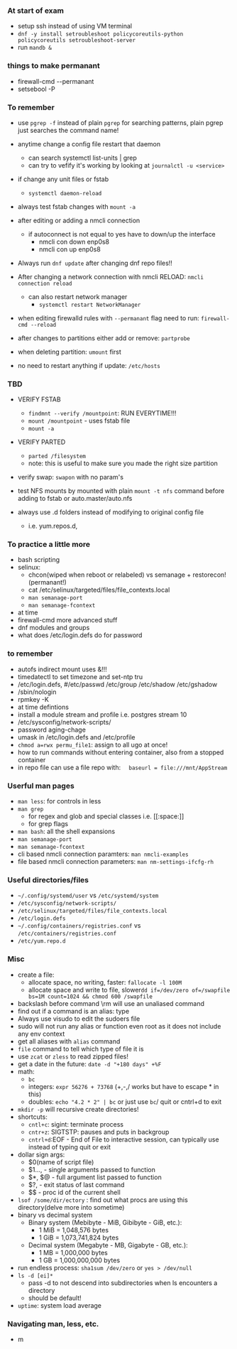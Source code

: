 ### At start of exam
* setup ssh instead of using VM terminal
* `dnf -y install setroubleshoot policycoreutils-python policycoreutils setroubleshoot-server`
* run `mandb &`


### things to make permanant
* firewall-cmd --permanant
* setsebool -P

### To remember
* use `pgrep -f` instead of plain `pgrep` for searching patterns, plain pgrep just searches the command name!


* anytime change a config file restart that daemon
  * can search systemctl list-units | grep <service name>
  * can try to vefify it's working by looking at `journalctl -u <service>`

* if change any unit files or fstab
  * `systemctl daemon-reload`

* always test fstab changes with `mount -a`

* after editing or adding a nmcli connection 
  * if autoconnect is not equal to yes have to down/up the interface
    * nmcli con down enp0s8
    * nmcli con up enp0s8


* Always run `dnf update` after changing dnf repo files!!

* After changing a network connection with nmcli RELOAD: `nmcli connection reload`
  * can also restart network manager 
    * `systemctl restart NetworkManager`
  
* when editing firewalld rules with `--permanant` flag need to run:  `firewall-cmd --reload`

* after changes to partitions either add or remove: `partprobe`

* when deleting partition: `umount` first

* no need to restart anything if update: `/etc/hosts`

### TBD
* VERIFY FSTAB
    * `findmnt --verify /mountpoint`: RUN EVERYTIME!!!
    * `mount /mountpoint` - uses fstab file 
    * `mount -a`

* VERIFY PARTED
    * `parted /filesystem`
    * note: this is useful to make sure you made the right size partition

* verify swap: `swapon` with no param's

* test NFS mounts by mounted with plain `mount -t nfs` command before adding to fstab or auto.master/auto.nfs

* always use .d folders instead of modifying to original config file
  * i.e. yum.repos.d, 

### To practice a little more
* bash scripting
* selinux: 
  * chcon(wiped when reboot or relabeled) vs semanage + restorecon!(permanant!)
  * cat /etc/selinux/targeted/files/file_contexts.local
  * `man semanage-port`
  * `man semanage-fcontext`
* at time
* firewall-cmd more advanced stuff
* dnf modules and groups
* what does /etc/login.defs do for password

### to remember
* autofs  indirect mount uses &!!!
* timedatectl to set timezone and set-ntp tru
* /etc/login.defs, #/etc/passwd /etc/group /etc/shadow /etc/gshadow
*  /sbin/nologin
* rpmkey -K
* at time defintions
* install a module stream and profile i.e. postgres stream 10
* /etc/sysconfig/network-scripts/
* password aging-chage
* umask in /etc/login.defs and /etc/profile
* `chmod a=rwx permu_file1`: assign to all ugo at once!
* how to run commands without entering container, also from a stopped container
* in repo file can use a file repo with: `	 baseurl = file:///mnt/AppStream `

### Userful man pages
* `man less`: for controls in less
* `man grep`  
  * for regex and glob and special classes i.e. [[:space:]]
  * for grep flags
* `man bash`: all the shell expansions
* `man semanage-port`
* `man semanage-fcontext`
* cli based nmcli connection paramters: `man nmcli-examples`
* file based nmcli connection parameters: `man nm-settings-ifcfg-rh`

### Useful directories/files
* `~/.config/systemd/user` vs `/etc/systemd/system`
* `/etc/sysconfig/network-scripts/`
* `/etc/selinux/targeted/files/file_contexts.local`
* `/etc/login.defs`
* `~/.config/containers/registries.conf` vs `/etc/containers/registries.conf`
* `/etc/yum.repo.d`

### Misc
* create a file: 
  * allocate space, no writing, faster: `fallocate -l 100M`
  * allocate space and write to file, slower`dd if=/dev/zero of=/swapfile bs=1M count=1024 && chmod 600 /swapfile`
* backslash before command \rm will use an unaliased command
* find out if a command is an alias: type <command>
* Always use visudo to edit the sudoers file
* sudo will not run any alias or function even root as it does not include any env context
* get all aliases with `alias` command
* `file` command to tell which type of file it is
* use `zcat` or `zless` to read zipped files!
* get a date in the future: `date -d "+180 days" +%F`
* math: 
  * `bc`
  * integers: `expr 56276 + 73768` (+,-,/ works but have to escape * in this)
  * doubles: `echo "4.2 * 2" | bc` or just use `bc`/ quit or cntrl+d to exit
* `mkdir -p`  will recursive create directories!
* shortcuts:
  * `cntl+c`: sigint: terminate process
  * `cntr+z`: SIGTSTP: pauses and puts in backgroup 
  * `cntrl+d`:EOF - End of File to interactive session, can typically use instead of typing quit or exit
* dollar sign args:
  * $0(name of script file)
  * $1..., - single arguments passed to function
  * $*, $@ - full argument list passed to function
  * $?, - exit status of last command
  * $$ - proc id of the current shell
* `lsof /some/dir/ectory` : find out what procs are using this directory(delve more into sometime)
* binary vs decimal system
  * Binary system (Mebibyte - MiB, Gibibyte - GiB, etc.):
      * 1 MiB = 1,048,576 bytes
      * 1 GiB = 1,073,741,824 bytes
  * Decimal system (Megabyte - MB, Gigabyte - GB, etc.):
      * 1 MB = 1,000,000 bytes
      * 1 GB = 1,000,000,000 bytes
* run endless process: `sha1sum /dev/zero` or   `yes > /dev/null`
* `ls -d [ei]*`
  * pass -d to not descend into subdirectories when ls encounters a directory
  * should be default!
* `uptime`: system load average
























### Navigating man, less, etc.
* m
